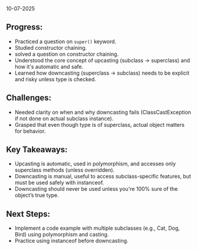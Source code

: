 10-07-2025

## Progress:
* Practiced a question on `super()` keyword.
* Studied constructor chaining.
* solved a question on constructor chaining.
* Understood the core concept of upcasting (subclass → superclass) and how it's automatic and safe.
* Learned how downcasting (superclass → subclass) needs to be explicit and risky unless type is checked.

## Challenges:
* Needed clarity on when and why downcasting fails (ClassCastException if not done on actual subclass instance).
* Grasped that even though type is of superclass, actual object matters for behavior.


## Key Takeaways:
* Upcasting is automatic, used in polymorphism, and accesses only superclass methods (unless overridden).
* Downcasting is manual, useful to access subclass-specific features, but must be used safely with instanceof.
* Downcasting should never be used unless you're 100% sure of the object’s true type.


## Next Steps:
* Implement a code example with multiple subclasses (e.g., Cat, Dog, Bird) using polymorphism and casting.
* Practice using instanceof before downcasting.